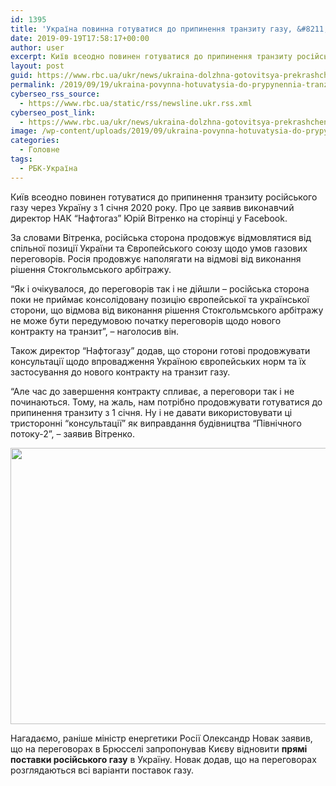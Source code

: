 ```yaml
---
id: 1395
title: 'Україна повинна готуватися до припинення транзиту газу, &#8211; Вітренко'
date: 2019-09-19T17:58:17+00:00
author: user
excerpt: Київ всеодно повинен готуватися до припинення транзиту російського газу через Україну з 1 січня 2020 року. Про це заявив виконавчий директор...
layout: post
guid: https://www.rbc.ua/ukr/news/ukraina-dolzhna-gotovitsya-prekrashcheniyu-1568915582.html
permalink: /2019/09/19/ukraina-povynna-hotuvatysia-do-prypynennia-tranzytu-hazu-vitrenko/
cyberseo_rss_source:
  - https://www.rbc.ua/static/rss/newsline.ukr.rss.xml
cyberseo_post_link:
  - https://www.rbc.ua/ukr/news/ukraina-dolzhna-gotovitsya-prekrashcheniyu-1568915582.html
image: /wp-content/uploads/2019/09/ukraina-povynna-hotuvatysia-do-prypynennia-tranzytu-hazu-vitrenko.jpg
categories:
  - Головне
tags:
  - РБК-Україна
---
```

Київ всеодно повинен готуватися до припинення транзиту російського газу через Україну з 1 січня 2020 року. Про це заявив виконавчий директор НАК &#8220;Нафтогаз&#8221; Юрій Вітренко на сторінці у Facebook.

За словами Вітренка, російська сторона продовжує відмовлятися від спільної позиції України та Європейського союзу щодо умов газових переговорів. Росія продовжує наполягати на відмові від виконання рішення Стокгольмського арбітражу.

&#8220;Як і очікувалося, до переговорів так і не дійшли &#8211; російська сторона поки не приймає консолідовану позицію європейської та української сторони, що відмова від виконання рішення Стокгольмського арбітражу не може бути передумовою початку переговорів щодо нового контракту на транзит&#8221;, &#8211; наголосив він.

Також директор &#8220;Нафтогазу&#8221; додав, що сторони готові продовжувати консультації щодо впровадження Україною європейських норм та їх застосування до нового контракту на транзит газу.

&#8220;Але час до завершення контракту спливає, а переговори так і не починаються. Тому, на жаль, нам потрібно продовжувати готуватися до припинення транзиту з 1 січня. Ну і не давати використовувати ці тристоронні &#8220;консультації&#8221; як виправдання будівництва &#8220;Північного потоку-2&#8221;, &#8211; заявив Вітренко.

<img height="442" src="/static/ckef/img/image_1839.png" width="560" /> 

Нагадаємо, раніше міністр енергетики Росії Олександр Новак заявив, що на переговорах в Брюсселі запропонував Києву відновити **прямі поставки російського газу** в Україну. Новак додав, що на переговорах розглядаються всі варіанти поставок газу.
